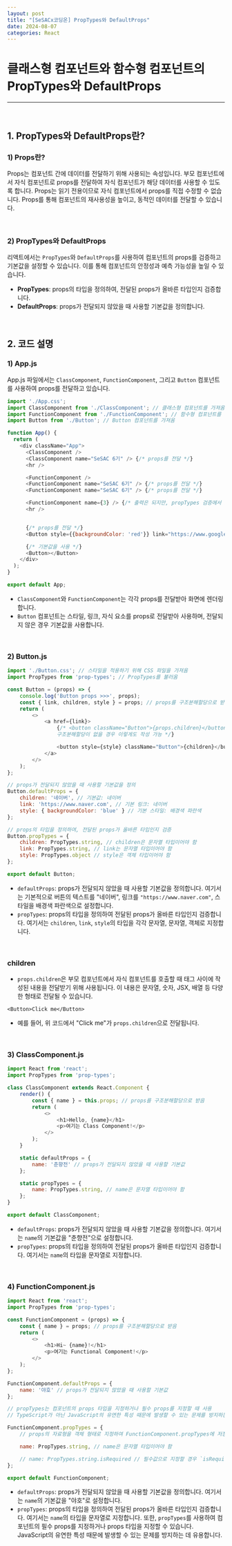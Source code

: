 ```yaml
---
layout: post  
title: "[SeSACx코딩온] PropTypes와 DefaultProps"  
date: 2024-08-07  
categories: React  
---
```


# 클래스형 컴포넌트와 함수형 컴포넌트의 PropTypes와 DefaultProps

<hr>
<br>

## 1. PropTypes와 DefaultProps란?

### 1) Props란?

Props는 컴포넌트 간에 데이터를 전달하기 위해 사용되는 속성입니다. 부모 컴포넌트에서 자식 컴포넌트로 props를 전달하여 자식 컴포넌트가 해당 데이터를 사용할 수 있도록 합니다. Props는 읽기 전용이므로 자식 컴포넌트에서 props를 직접 수정할 수 없습니다. Props를 통해 컴포넌트의 재사용성을 높이고, 동적인 데이터를 전달할 수 있습니다.

<br>

### 2) PropTypes와 DefaultProps

리액트에서는 `PropTypes`와 `DefaultProps`를 사용하여 컴포넌트의 props를 검증하고 기본값을 설정할 수 있습니다. 이를 통해 컴포넌트의 안정성과 예측 가능성을 높일 수 있습니다.

- **PropTypes**: props의 타입을 정의하여, 전달된 props가 올바른 타입인지 검증합니다.
- **DefaultProps**: props가 전달되지 않았을 때 사용할 기본값을 정의합니다.

<br>

## 2. 코드 설명

### 1) App.js

App.js 파일에서는 `ClassComponent`, `FunctionComponent`, 그리고 `Button` 컴포넌트를 사용하여 props를 전달하고 있습니다.

```js
import './App.css';
import ClassComponent from './ClassComponent'; // 클래스형 컴포넌트를 가져옴
import FunctionComponent from './FunctionComponent'; // 함수형 컴포넌트를 가져옴
import Button from './Button'; // Button 컴포넌트를 가져옴

function App() {
  return (
    <div className="App">
      <ClassComponent /> 
      <ClassComponent name="SeSAC 6기" /> {/* props를 전달 */}
      <hr />

      <FunctionComponent /> 
      <FunctionComponent name="SeSAC 6기" /> {/* props를 전달 */}
      <FunctionComponent name="SeSAC 6기" /> {/* props를 전달 */}

      <FunctionComponent name={3} /> {/* 출력은 되지만, propTypes 검증에서 오류 발생 */}
      <hr />


      {/* props를 전달 */}
      <Button style={{backgroundColor: 'red'}} link="https://www.google.com">Google</Button> 

      {/* 기본값을 사용 */}
      <Button></Button> 
    </div>
  );
}

export default App;
```

- `ClassComponent`와 `FunctionComponent`는 각각 props를 전달받아 화면에 렌더링합니다.
- `Button` 컴포넌트는 스타일, 링크, 자식 요소를 props로 전달받아 사용하며, 전달되지 않은 경우 기본값을 사용합니다.

<br>

### 2) Button.js

```js
import './Button.css'; // 스타일을 적용하기 위해 CSS 파일을 가져옴
import PropTypes from 'prop-types'; // PropTypes를 불러옴

const Button = (props) => {
    console.log('Button props >>>', props);
    const { link, children, style } = props; // props를 구조분해할당으로 받음
    return (
        <>
            <a href={link}>
                {/* <button className="Button">{props.children}</button>  
                구조분해할당이 없을 경우 이렇게도 작성 가능 */}

                <button style={style} className="Button">{children}</button>
            </a>
        </>
    );
};

// props가 전달되지 않았을 때 사용할 기본값을 정의
Button.defaultProps = {
    children: '네이버', // 기본값: 네이버
    link: 'https://www.naver.com', // 기본 링크: 네이버
    style: { backgroundColor: 'blue' } // 기본 스타일: 배경색 파란색
};

// props의 타입을 정의하여, 전달된 props가 올바른 타입인지 검증
Button.propTypes = {
    children: PropTypes.string, // children은 문자열 타입이어야 함
    link: PropTypes.string, // link는 문자열 타입이어야 함
    style: PropTypes.object // style은 객체 타입이어야 함
};

export default Button;
```

- `defaultProps`: props가 전달되지 않았을 때 사용할 기본값을 정의합니다. 여기서는 기본적으로 버튼의 텍스트를 "네이버", 링크를 `"https://www.naver.com"`, 스타일을 배경색 파란색으로 설정합니다.
- `propTypes`: props의 타입을 정의하여 전달된 props가 올바른 타입인지 검증합니다. 여기서는 `children`, `link`, `style`의 타입을 각각 문자열, 문자열, 객체로 지정합니다.

<br>

### children

- `props.children`은 부모 컴포넌트에서 자식 컴포넌트를 호출할 때 태그 사이에 작성된 내용을 전달받기 위해 사용됩니다. 이 내용은 문자열, 숫자, JSX, 배열 등 다양한 형태로 전달될 수 있습니다. 

```
<Button>Click me</Button>
```
- 예를 들어, 위 코드에서 "Click me"가 `props.children`으로 전달됩니다.

<br>

### 3) ClassComponent.js

```js
import React from 'react';
import PropTypes from 'prop-types';

class ClassComponent extends React.Component {
    render() {
        const { name } = this.props; // props를 구조분해할당으로 받음
        return (
            <>
                <h1>Hello, {name}</h1>
                <p>여기는 Class Component!</p>
            </>
        );
    }

    static defaultProps = {
        name: '춘향전' // props가 전달되지 않았을 때 사용할 기본값
    };

    static propTypes = {
        name: PropTypes.string, // name은 문자열 타입이어야 함
    };
}

export default ClassComponent;
```

- `defaultProps`: props가 전달되지 않았을 때 사용할 기본값을 정의합니다. 여기서는 `name`의 기본값을 "춘향전"으로 설정합니다.
- `propTypes`: props의 타입을 정의하여 전달된 props가 올바른 타입인지 검증합니다. 여기서는 `name`의 타입을 문자열로 지정합니다.

<br>

### 4) FunctionComponent.js

```js
import React from 'react';
import PropTypes from 'prop-types';

const FunctionComponent = (props) => {
    const { name } = props; // props를 구조분해할당으로 받음
    return (
        <>
            <h1>Hi~ {name}!</h1>
            <p>여기는 Functional Component!</p>
        </>
    );
};

FunctionComponent.defaultProps = {
    name: '야호' // props가 전달되지 않았을 때 사용할 기본값
};

// propTypes는 컴포넌트의 props 타입을 지정하거나 필수 props를 지정할 때 사용
// TypeScript가 아닌 JavaScript의 유연한 특성 때문에 발생할 수 있는 문제를 방지하는 데 유용

FunctionComponent.propTypes = {
    // props의 자료형을 객체 형태로 지정하여 FunctionComponent.propTypes에 저장

    name: PropTypes.string, // name은 문자열 타입이어야 함

    // name: PropTypes.string.isRequired // 필수값으로 지정할 경우 `isRequired` 사용
};

export default FunctionComponent;
```

- `defaultProps`: props가 전달되지 않았을 때 사용할 기본값을 정의합니다. 여기서는 `name`의 기본값을 "야호"로 설정합니다.
- `propTypes`: props의 타입을 정의하여 전달된 props가 올바른 타입인지 검증합니다. 여기서는 `name`의 타입을 문자열로 지정합니다. 또한, `propTypes`를 사용하여 컴포넌트의 필수 props를 지정하거나 props 타입을 지정할 수 있습니다. JavaScript의 유연한 특성 때문에 발생할 수 있는 문제를 방지하는 데 유용합니다.